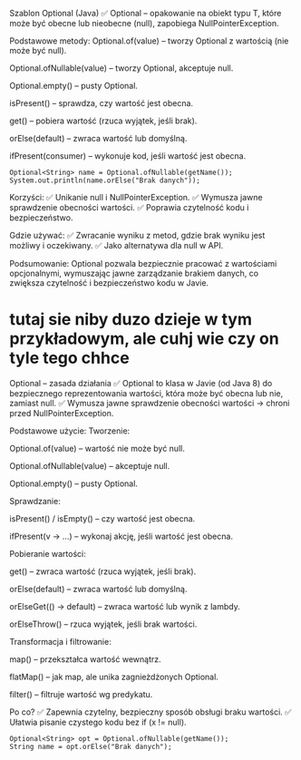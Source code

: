 Szablon Optional (Java)
✅ Optional<T> – opakowanie na obiekt typu T, które może być obecne lub nieobecne (null), zapobiega NullPointerException.

Podstawowe metody:
Optional.of(value) – tworzy Optional z wartością (nie może być null).

Optional.ofNullable(value) – tworzy Optional, akceptuje null.

Optional.empty() – pusty Optional.

isPresent() – sprawdza, czy wartość jest obecna.

get() – pobiera wartość (rzuca wyjątek, jeśli brak).

orElse(default) – zwraca wartość lub domyślną.

ifPresent(consumer) – wykonuje kod, jeśli wartość jest obecna.
```
Optional<String> name = Optional.ofNullable(getName());
System.out.println(name.orElse("Brak danych"));
```
Korzyści:
✅ Unikanie null i NullPointerException.
✅ Wymusza jawne sprawdzenie obecności wartości.
✅ Poprawia czytelność kodu i bezpieczeństwo.

Gdzie używać:
✅ Zwracanie wyniku z metod, gdzie brak wyniku jest możliwy i oczekiwany.
✅ Jako alternatywa dla null w API.

Podsumowanie:
Optional pozwala bezpiecznie pracować z wartościami opcjonalnymi, wymuszając jawne zarządzanie brakiem danych, co zwiększa czytelność i bezpieczeństwo kodu w Javie.

# tutaj sie niby duzo dzieje w tym przykładowym, ale cuhj wie czy on tyle tego chhce

Optional – zasada działania
✅ Optional to klasa w Javie (od Java 8) do bezpiecznego reprezentowania wartości, która może być obecna lub nie, zamiast null.
✅ Wymusza jawne sprawdzenie obecności wartości → chroni przed NullPointerException.

Podstawowe użycie:
Tworzenie:

Optional.of(value) – wartość nie może być null.

Optional.ofNullable(value) – akceptuje null.

Optional.empty() – pusty Optional.

Sprawdzanie:

isPresent() / isEmpty() – czy wartość jest obecna.

ifPresent(v -> ...) – wykonaj akcję, jeśli wartość jest obecna.

Pobieranie wartości:

get() – zwraca wartość (rzuca wyjątek, jeśli brak).

orElse(default) – zwraca wartość lub domyślną.

orElseGet(() -> default) – zwraca wartość lub wynik z lambdy.

orElseThrow() – rzuca wyjątek, jeśli brak wartości.

Transformacja i filtrowanie:

map() – przekształca wartość wewnątrz.

flatMap() – jak map, ale unika zagnieżdżonych Optional.

filter() – filtruje wartość wg predykatu.

Po co?
✅ Zapewnia czytelny, bezpieczny sposób obsługi braku wartości.
✅ Ułatwia pisanie czystego kodu bez if (x != null).
```
Optional<String> opt = Optional.ofNullable(getName());
String name = opt.orElse("Brak danych");
```
